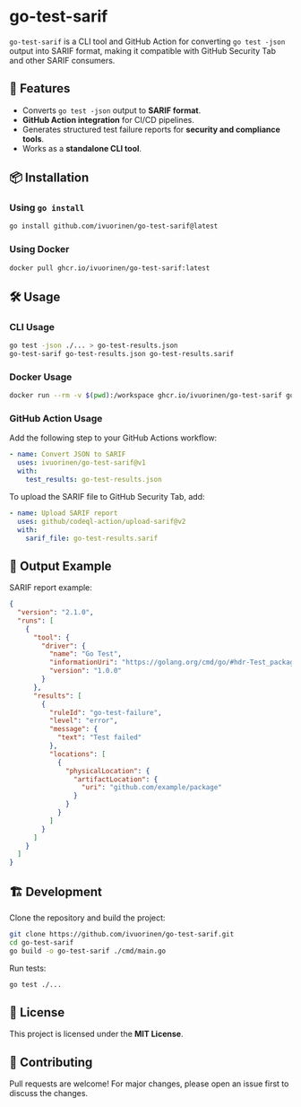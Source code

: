 # go-test-sarif

`go-test-sarif` is a CLI tool and GitHub Action for converting `go test -json` output into SARIF format,
making it compatible with GitHub Security Tab and other SARIF consumers.

## 🚀 Features

- Converts `go test -json` output to **SARIF format**.
- **GitHub Action integration** for CI/CD pipelines.
- Generates structured test failure reports for **security and compliance tools**.
- Works as a **standalone CLI tool**.

## 📦 Installation

### Using `go install`

```sh
go install github.com/ivuorinen/go-test-sarif@latest
```

### Using Docker

```sh
docker pull ghcr.io/ivuorinen/go-test-sarif:latest
```

## 🛠️ Usage

### CLI Usage

```sh
go test -json ./... > go-test-results.json
go-test-sarif go-test-results.json go-test-results.sarif
```

### Docker Usage

```sh
docker run --rm -v $(pwd):/workspace ghcr.io/ivuorinen/go-test-sarif go-test-results.json go-test-results.sarif
```

### GitHub Action Usage

Add the following step to your GitHub Actions workflow:

```yaml
- name: Convert JSON to SARIF
  uses: ivuorinen/go-test-sarif@v1
  with:
    test_results: go-test-results.json
```

To upload the SARIF file to GitHub Security Tab, add:

```yaml
- name: Upload SARIF report
  uses: github/codeql-action/upload-sarif@v2
  with:
    sarif_file: go-test-results.sarif
```

## 📜 Output Example

SARIF report example:
```json
{
  "version": "2.1.0",
  "runs": [
    {
      "tool": {
        "driver": {
          "name": "Go Test",
          "informationUri": "https://golang.org/cmd/go/#hdr-Test_packages",
          "version": "1.0.0"
        }
      },
      "results": [
        {
          "ruleId": "go-test-failure",
          "level": "error",
          "message": {
            "text": "Test failed"
          },
          "locations": [
            {
              "physicalLocation": {
                "artifactLocation": {
                  "uri": "github.com/example/package"
                }
              }
            }
          ]
        }
      ]
    }
  ]
}
```

## 🏗 Development

Clone the repository and build the project:
```sh
git clone https://github.com/ivuorinen/go-test-sarif.git
cd go-test-sarif
go build -o go-test-sarif ./cmd/main.go
```

Run tests:

```sh
go test ./...
```

## 📄 License

This project is licensed under the **MIT License**.

## 🤝 Contributing

Pull requests are welcome! For major changes, please open an issue first to discuss the changes.

